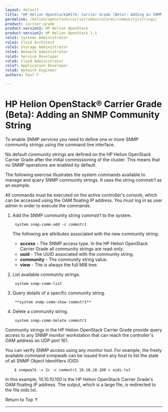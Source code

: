 ```yaml
---
layout: default
title: "HP Helion OpenStack&#174; Carrier Grade (Beta): Adding an SNMP Community String"
permalink: /helion/openstack/carrier/admin/alarms/community/strings/
product: carrier-grade
product-version1: HP Helion OpenStack
product-version2: HP Helion OpenStack 1.1
role1: Systems Administrator 
role2: Cloud Architect 
role3: Storage Administrator 
role4: Network Administrator 
role5: Service Developer 
role6: Cloud Administrator 
role7: Application Developer 
role8: Network Engineer 
authors: Paul F

---
```

<!--UNDER REVISION-->

<script>

function PageRefresh {
onLoad="window.refresh"
}

PageRefresh();

</script>

<!-- <p style="font-size: small;"> <a href="/helion/openstack/carrier/services/imaging/overview/">&#9664; PREV</a> | <a href="/helion/openstack/carrier/services/overview/">&#9650; UP</a> | <a href="/helion/openstack/carrier/services/object/overview/"> NEXT &#9654</a> </p> -->

# HP Helion OpenStack&#174; Carrier Grade (Beta): Adding an SNMP Community String
<!-- From the Titanium Server Admin Guide -->

To enable SNMP services you need to define one or more SNMP community strings using the command line interface.

No default community strings are defined on the HP Helion OpenStack Carrier Grade after the initial commissioning of the cluster. This means that no SNMP operations are enabled by default.

The following exercise illustrates the system commands available to manage and query SNMP community strings. It uses the string commstr1 as an example.

All commands must be executed on the active controller's console, which can be accessed using the OAM floating IP address. You must log in as user admin in order to execute the commands.

1. Add the SNMP community string commstr1 to the system.

		system snmp-comm-add -c commstr1

	The following are attributes associated with the new community string:

	* **access** - The SNMP access type. In the HP Helion OpenStack Carrier Grade all community strings are read-only.
	* **uuid** - The UUID associated with the community string.
	* **community** - The community string value.
	* **view** - The is always the full MIB tree.

2. List available community strings.

		system snmp-comm-list

3. Query details of a specific community string.

		**system snmp-comm-show commstr1**

4. Delete a community string.

		system snmp-comm-delete commstr1

Community strings in the HP Helion OpenStack Carrier Grade provide query access to any SNMP monitor workstation that can reach the controller's OAM address on UDP port 161.

You can verify SNMP access using any monitor tool. For example, the freely available command snmpwalk can be issued from any host to list the state of all SNMP Object Identifiers (OID):

		$ snmpwalk -v 2c -c commstr1 10.10.10.100 > oids.txt

In this example, 10.10.10.100 is the HP Helion OpenStack Carrier Grade's OAM floating IP address. The output, which is a large file, is redirected to the file oids.txt.

<a href="#top" style="padding:14px 0px 14px 0px; text-decoration: none;"> Return to Top &#8593; </a>
 
----